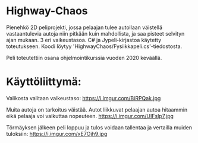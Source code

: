 # Highway-Chaos
Pienehkö 2D peliprojekti, jossa pelaajan tulee autollaan väistellä vastaantulevia autoja niin pitkään kuin mahdollista, ja saa pisteet selvityn ajan mukaan. 3 eri vaikeustasoa. C# ja Jypeli-kirjastoa käytetty toteutukseen. Koodi löytyy 'HighwayChaos/Fysiikkapeli.cs'-tiedostosta.

Peli toteutettiin osana ohjelmointikurssia vuoden 2020 keväällä.

# Käyttöliittymä:

Valikosta valitaan vaikeustaso:
https://i.imgur.com/BiRPQak.jpg

Muita autoja on tarkoitus väistää. Autot liikkuvat pelaajan autoa hitaammin eikä pelaaja voi vaikuttaa nopeuteen.
https://i.imgur.com/UIFslp7.jpg

Törmäyksen jälkeen peli loppuu ja tulos voidaan tallentaa ja vertailla muiden tuloksiin:
https://i.imgur.com/xE7Ojh9.jpg
